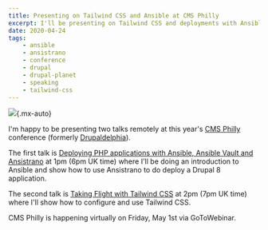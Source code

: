 ```yaml
---
title: Presenting on Tailwind CSS and Ansible at CMS Philly
excerpt: I'll be presenting on Tailwind CSS and deployments with Ansible at CMS Philly on May 1st.
date: 2020-04-24
tags:
    - ansible
    - ansistrano
    - conference
    - drupal
    - drupal-planet
    - speaking
    - tailwind-css
---
```


![](/images/blog/presenting-on-tailwind-css-and-ansible-at-cms-philly/cms-philly-logo.png){.mx-auto}

I'm happy to be presenting two talks remotely at this year's [CMS Philly](https://cmsphilly.org) conference (formerly [Drupaldelphia](https://www.drupaldelphia.org)).

The first talk is [Deploying PHP applications with Ansible, Ansible Vault and Ansistrano](/talks/deploying-php-ansible-ansistrano) at 1pm (6pm UK time) where I'll be doing an introduction to Ansible and show how to use Ansistrano to do deploy a Drupal 8 application.

The second talk is [Taking Flight with Tailwind CSS](/talks/taking-flight-with-tailwind-css) at 2pm (7pm UK time) where I'll show how to configure and use Tailwind CSS.

CMS Philly is happening virtually on Friday, May 1st via GoToWebinar.
